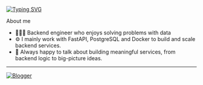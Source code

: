 <a href="https://git.io/typing-svg"><img src="https://readme-typing-svg.demolab.com?font=Fira+Code&pause=1000&color=EBEBEB&width=435&lines=Hello%2C+I'm+Jihan+%F0%9F%91%8B%F0%9F%8F%BB" alt="Typing SVG" /></a>

About me

- 👩🏻‍💻 Backend engineer who enjoys solving problems with data
- ⚙️ I mainly work with FastAPI, PostgreSQL and Docker to build and scale backend services.
- 💬 Always happy to talk about building meaningful services, from backend logic to big-picture ideas.

---

[![Blogger](https://img.shields.io/badge/Blogger-FF5722?style=for-the-badge&logo=blogger&logoColor=white)](https://kojub.tistory.com/)
